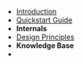 <!-- markdownlint-disable-next-line first-line-heading -->
- [Introduction](introduction)
- [Quickstart Guide](quickstart)
- **Internals**
- [Design Principles](designprinciples)
- **Knowledge Base**
- 